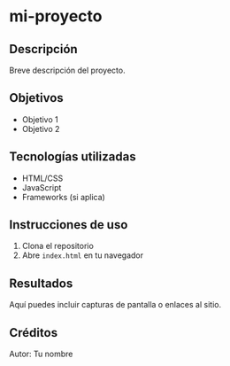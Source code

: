 # mi-proyecto

## Descripción
Breve descripción del proyecto.

## Objetivos
- Objetivo 1
- Objetivo 2

## Tecnologías utilizadas
- HTML/CSS
- JavaScript
- Frameworks (si aplica)

## Instrucciones de uso
1. Clona el repositorio
2. Abre `index.html` en tu navegador

## Resultados
Aquí puedes incluir capturas de pantalla o enlaces al sitio.

## Créditos
Autor: Tu nombre
